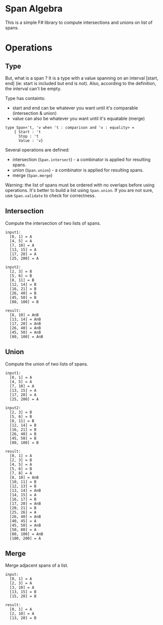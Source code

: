 ﻿# Span Algebra

This is a simple F# library to compute intersections and unions on list of spans.

# Operations

## Type
But, what is a span ? It is a type with a value spanning on an interval [start, end[ (ie: start is included but end is not). Also, according to the definition, the interval can't be empty.

Type has containts:
* start and end can be whatever you want until it's comparable (intersection & union)
* value can also be whatever you want until it's equatable (merge)

````
type Span<'t, 'v when 't : comparison and 'v : equality> = 
    { Start : 't
      Stop : 't
      Value : 'v}
````

Several operations are defined:
* intersection (`Span.intersect`) - a combinator is applied for resulting spans.
* union (`Span.union`) - a combinator is applied for resulting spans.
* merge (`Span.merge`)

Warning: the list of spans must be ordered with no overlaps before using operations. It's better to build a list using `Span.union`. If you are not sure, use `Span.validate` to check for correctness.

## Intersection
Compute the intersection of two lists of spans.

````
input1:
  [0, 1] = A
  [4, 5] = A
  [7, 10] = A
  [13, 15] = A
  [17, 20] = A
  [25, 200] = A

input2:
  [2, 3] = B
  [5, 6] = B
  [8, 11] = B
  [12, 14] = B
  [16, 21] = B
  [26, 40] = B
  [45, 50] = B
  [80, 100] = B

result:
  [8, 10] = AnB
  [13, 14] = AnB
  [17, 20] = AnB
  [26, 40] = AnB
  [45, 50] = AnB
  [80, 100] = AnB
````

## Union
Compute the union of two lists of spans.

````
input1:
  [0, 1] = A
  [4, 5] = A
  [7, 10] = A
  [13, 15] = A
  [17, 20] = A
  [25, 200] = A

input2:
  [2, 3] = B
  [5, 6] = B
  [8, 11] = B
  [12, 14] = B
  [16, 21] = B
  [26, 40] = B
  [45, 50] = B
  [80, 100] = B

result:
  [0, 1] = A
  [2, 3] = B
  [4, 5] = A
  [5, 6] = B
  [7, 8] = A
  [8, 10] = AnB
  [10, 11] = B
  [12, 13] = B
  [13, 14] = AnB
  [14, 15] = A
  [16, 17] = B
  [17, 20] = AnB
  [20, 21] = B
  [25, 26] = A
  [26, 40] = AnB
  [40, 45] = A
  [45, 50] = AnB
  [50, 80] = A
  [80, 100] = AnB
  [100, 200] = A
````

## Merge
Merge adjacent spans of a list.

````
input:
  [0, 1] = A
  [2, 3] = A
  [3, 10] = A
  [13, 15] = B
  [15, 20] = B

result:
  [0, 1] = A
  [2, 10] = A
  [13, 20] = B
````